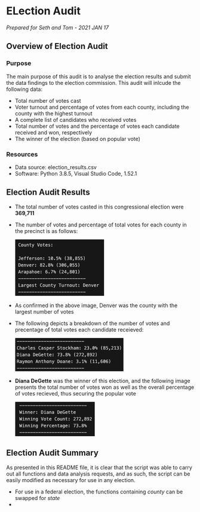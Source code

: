 # ELection Audit

*Prepared for Seth and Tom - 2021 JAN 17*

## Overview of Election Audit

### Purpose

The main purpose of this audit is to analyse the election results and submit the data findings to the election commission. This audit will inlcude the following data:

* Total number of votes cast
* Voter turnout and percentage of votes from each county, including the county with the highest turnout
* A complete list of candidates who received votes
* Total number of votes and the percentage of votes each candidate received and won, respectively
* The winner of the election (based on popular vote)

### Resources

* Data source: election_results.csv
* Software: Python 3.8.5, Visual Studio Code, 1.52.1

## Election Audit Results

* The total number of votes casted in this congressional election were **369,711**
* The number of votes and percentage of total votes for each county in the precinct is as follows:

     ![County_Breakdown](Resources/County_Breakdown.png)
* As confirmed in the above image, Denver was the county with the largest number of votes
* The following depicts a breakdown of the number of votes and precentage of total votes each candidate receieved:

     ![Candidate Breakdown](Resources/Candidate_Breakdown.png)
* **Diana DeGette** was the winner of this election, and the following image presents the total number of votes won as well as the overall percentage of votes recieved, thus securing the popular vote

     ![Winner](Resources/Winner.png)

## Election Audit Summary

As presented in this README file, it is clear that the script was able to carry out all functions and data analysis requests, and as such, the script can be easily modified as necessary for use in any election.
* For use in a federal election, the functions containing *county* can be swapped for *state*
* 

